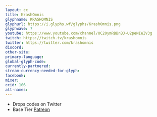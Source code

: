 ```yaml
---
layout: cc
title: KrashOmnis
glyphname: KRASHOMNIS
glyphurl: https://i.glyphs.wf/glyphs/KrashOmnis.png
glyphwave: 7
youtube: https://www.youtube.com/channel/UC20ymRBBnBJ-U2peNIeIV3g
twitch: https://twitch.tv/krashomnis
twitter: https://twitter.com/krashomnis
discord: 
other-site: 
primary-language: 
global-glyph-code: 
currently-partnered: 
stream-currency-needed-for-glyph: 
facebook: 
mixer: 
ccid: 106
alt-names: 
---
```

* Drops codes on Twitter
* Base Tier [Patreon](https://www.patreon.com/krashomnis)
